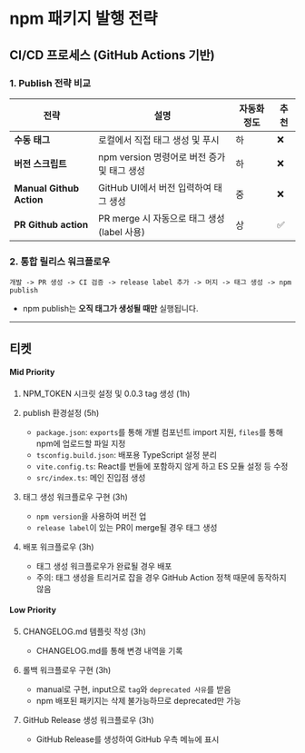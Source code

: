 # npm 패키지 발행 전략

## CI/CD 프로세스 (GitHub Actions 기반)

### 1. Publish 전략 비교

| 전략                     | 설명                                        | 자동화 정도 | 추천 |
| ------------------------ | ------------------------------------------- | ----------- | ---- |
| **수동 태그**            | 로컬에서 직접 태그 생성 및 푸시             | 하          | ❌   |
| **버전 스크립트**        | npm version 명령어로 버전 증가 및 태그 생성 | 하          | ❌   |
| **Manual Github Action** | GitHub UI에서 버전 입력하여 태그 생성       | 중          | ❌   |
| **PR Github action**     | PR merge 시 자동으로 태그 생성(label 사용)  | 상          | ✅   |

### 2. 통합 릴리스 워크플로우

```
개발 -> PR 생성 -> CI 검증 -> release label 추가 -> 머지 -> 태그 생성 -> npm publish
```

- npm publish는 **오직 태그가 생성될 때만** 실행됩니다.

---

## 티켓

#### Mid Priority

1. NPM_TOKEN 시크릿 설정 및 0.0.3 tag 생성 (1h)
2. publish 환경설정 (5h)

   - `package.json`: `exports`를 통해 개별 컴포넌트 import 지원, `files`를 통해 npm에 업로드할 파일 지정
   - `tsconfig.build.json`: 배포용 TypeScript 설정 분리
   - `vite.config.ts`: React를 번들에 포함하지 않게 하고 ES 모듈 설정 등 수정
   - `src/index.ts`: 메인 진입점 생성

3. 태그 생성 워크플로우 구현 (3h)

   - `npm version`을 사용하여 버전 업
   - `release label`이 있는 PR이 merge될 경우 태그 생성

4. 배포 워크플로우 (3h)
   - 태그 생성 워크플로우가 완료될 경우 배포
   - 주의: 태그 생성을 트리거로 잡을 경우 GitHub Action 정책 때문에 동작하지 않음

#### Low Priority

5. CHANGELOG.md 템플릿 작성 (3h)

   - CHANGELOG.md를 통해 변경 내역을 기록

6. 롤백 워크플로우 구현 (3h)

   - manual로 구현, input으로 `tag`와 `deprecated 사유`를 받음
   - npm 배포된 패키지는 삭제 불가능하므로 deprecated만 가능

7. GitHub Release 생성 워크플로우 (3h)

   - GitHub Release를 생성하여 GitHub 우측 메뉴에 표시
